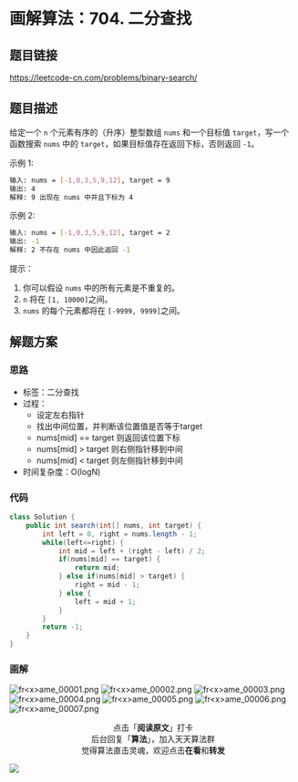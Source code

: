 # 画解算法：704. 二分查找

## 题目链接

https://leetcode-cn.com/problems/binary-search/

## 题目描述

给定一个 `n` 个元素有序的（升序）整型数组 `nums` 和一个目标值 `target`，写一个函数搜索 `nums` 中的 `target`，如果目标值存在返回下标，否则返回 `-1`。

示例 1:

```bash
输入: nums = [-1,0,3,5,9,12], target = 9
输出: 4
解释: 9 出现在 nums 中并且下标为 4
```

示例 2:

```bash
输入: nums = [-1,0,3,5,9,12], target = 2
输出: -1
解释: 2 不存在 nums 中因此返回 -1
```

提示：

1. 你可以假设 `nums` 中的所有元素是不重复的。
2. `n` 将在 `[1, 10000]`之间。
3. `nums` 的每个元素都将在 `[-9999, 9999]`之间。

## 解题方案

### 思路

- 标签：二分查找
- 过程：
  - 设定左右指针
  - 找出中间位置，并判断该位置值是否等于target
  - nums[mid] == target 则返回该位置下标
  - nums[mid] > target 则右侧指针移到中间
  - nums[mid] < target 则左侧指针移到中间
- 时间复杂度：O(logN)

### 代码

```java
class Solution {
    public int search(int[] nums, int target) {
        int left = 0, right = nums.length - 1;
        while(left<=right) {
            int mid = left + (right - left) / 2;
            if(nums[mid] == target) {
                return mid;
            } else if(nums[mid] > target) {
                right = mid - 1;
            } else {
                left = mid + 1;
            }
        }
        return -1;
    }
}
```

### 画解

![fr&lt;x&gt;ame_00001.png](https://i.loli.net/2019/05/26/5ce9f1f150ddc71624.png)
![fr&lt;x&gt;ame_00002.png](https://i.loli.net/2019/05/26/5ce9f1f14c49964826.png)
![fr&lt;x&gt;ame_00003.png](https://i.loli.net/2019/05/26/5ce9f1f14b97412993.png)
![fr&lt;x&gt;ame_00004.png](https://i.loli.net/2019/05/26/5ce9f1f14f39630408.png)
![fr&lt;x&gt;ame_00005.png](https://i.loli.net/2019/05/26/5ce9f1f14868585029.png)
![fr&lt;x&gt;ame_00006.png](https://i.loli.net/2019/05/26/5ce9f1f191c2541256.png)
![fr&lt;x&gt;ame_00007.png](https://i.loli.net/2019/05/26/5ce9f1f3377ed39185.png)

<span style="display:block;text-align:center;">点击「<strong>阅读原文</strong>」打卡</span>
<span style="display:block;text-align:center;">后台回复「<strong>算法</strong>」，加入天天算法群</span>
<span style="display:block;text-align:center;">觉得算法直击灵魂，欢迎点击<strong>在看</strong>和<strong>转发</strong></span>

![](https://i.loli.net/2019/05/20/5ce23b33cc01d73486.gif)